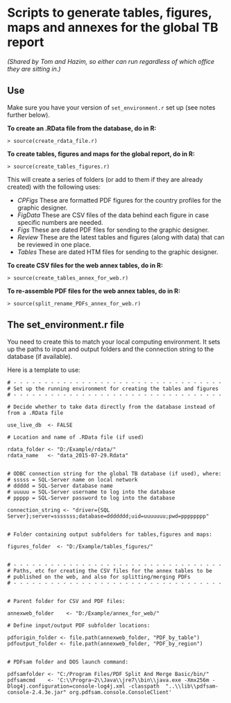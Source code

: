# Scripts to generate tables, figures, maps and annexes for the global TB report
*(Shared by Tom and Hazim, so either can run regardless of which office they are sitting in.)*

## Use

Make sure you have your version of `set_environment.r` set up (see notes further below).

**To create an .RData file from the database, do in R:**
```
> source(create_rdata_file.r)
```

**To create tables, figures and maps for the global report, do in R:**
```
> source(create_tables_figures.r)
```
This will create a series of folders (or add to them if they are already created) with the following uses:

  * _CPFigs_ These are formatted PDF figures for the country profiles for the graphic designer.
  * _FigData_ These are CSV files of the data behind each figure in case specific numbers are needed.
  * _Figs_ These are dated PDF files for sending to the graphic designer.
  * _Review_ These are the latest tables and figures (along with data) that can be reviewed in one place.
  * _Tables_ These are dated HTM files for sending to the graphic designer.


**To create CSV files for the web annex tables, do in R:**
```
> source(create_tables_annex_for_web.r)
```

**To re-assemble PDF files for the web annex tables, do in R:**
```
> source(split_rename_PDFs_annex_for_web.r)
```


## The set_environment.r file

You need to create this to match your local computing environment. It sets up the paths to input and output folders and the connection string to the database (if available).

Here is a template to use:

```
# - - - - - - - - - - - - - - - - - - - - - - - - - - - - - - - - - -
# Set up the running environment for creating the tables and figures
# - - - - - - - - - - - - - - - - - - - - - - - - - - - - - - - - - -

# Decide whether to take data directly from the database instead of from a .RData file

use_live_db  <- FALSE

# Location and name of .RData file (if used)

rdata_folder <- "D:/Example/rdata/"
rdata_name   <- "data_2015-07-29.Rdata"


# ODBC connection string for the global TB database (if used), where:
# sssss = SQL-Server name on local network
# ddddd = SQL-Server database name
# uuuuu = SQL-Server username to log into the database
# ppppp = SQL-Server password to log into the database

connection_string <- "driver={SQL Server};server=sssssss;database=ddddddd;uid=uuuuuuu;pwd=pppppppp"


# Folder containing output subfolders for tables,figures and maps:

figures_folder  <- "D:/Example/tables_figures/"


# - - - - - - - - - - - - - - - - - - - - - - - - - - - - - - - - - -
# Paths, etc for creating the CSV files for the annex tables to be
# published on the web, and also for splitting/merging PDFs
# - - - - - - - - - - - - - - - - - - - - - - - - - - - - - - - - - -


# Parent folder for CSV and PDF files:

annexweb_folder    <- "D:/Example/annex_for_web/"

# Define input/output PDF subfolder locations:

pdforigin_folder <- file.path(annexweb_folder, "PDF_by_table")
pdfoutput_folder <- file.path(annexweb_folder, "PDF_by_region")


# PDFsam folder and DOS launch command:

pdfsamfolder <- "C:/Program Files/PDF Split And Merge Basic/bin/"
pdfsamcmd    <- 'C:\\Progra~2\\Java\\jre7\\bin\\java.exe -Xmx256m -Dlog4j.configuration=console-log4j.xml -classpath  "..\\lib\\pdfsam-console-2.4.3e.jar" org.pdfsam.console.ConsoleClient'


```



